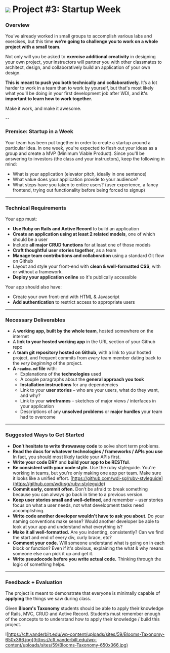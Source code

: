 # ![](https://ga-dash.s3.amazonaws.com/production/assets/logo-9f88ae6c9c3871690e33280fcf557f33.png) Project #3: Startup Week

### Overview

You’ve already worked in small groups to accomplish various labs and exercises, but this time **we’re going to challenge you to work on a whole project with a small team.**

Not only will you be asked to **exercise additional creativity** in designing your own project, your instructors will partner you with other classmates to architect, design, and collaboratively build an application of your own design.

**This is meant to push you both technically and collaboratively.** It’s a lot harder to work in a team than to work by yourself, but that's most likely what you'll be doing in your first development job after WDI, and **it's important to learn how to work together.**

Make it work, and make it awesome.

--

### Premise: Startup in a Week

Your team has been put together in order to create a startup around a particular idea. In one week, you're expected to flesh out your ideas as a group and create a MVP (Minimum Viable Product). Since you'll be answering to investors (the class and your instructors), keep the following in mind:

- What is your application (elevator pitch, ideally in one sentence)
- What value does your application provide to your audience?
- What steps have you taken to entice users? (user experience, a fancy frontend, trying out functionality before being forced to signup)

---

### Technical Requirements

Your app must:

- **Use Ruby on Rails and Active Record** to build an application
- **Create an application using at least 2 related models**, one of which should be a user
- Include **all major CRUD functions** for at least one of those models
- **Craft thoughtful user stories together**, as a team
- **Manage team contributions and collaboration** using a standard Git flow on Github
- Layout and style your front-end with **clean & well-formatted CSS**, with or without a framework.
- **Deploy your application online** so it's publically accessible

Your app should also have:

- Create your own front-end with HTML & Javascript
- **Add authentication** to restrict access to appropriate users

---

### Necessary Deliverables

- A **working app, built by the whole team**, hosted somewhere on the internet
- A **link to your hosted working app** in the URL section of your Github repo
- A **team git repository hosted on Github**, with a link to your hosted project, and frequent commits from _every_ team member dating back to the _very beginning_ of the project.
- **A `readme.md` file** with:
  - Explanations of the **technologies** used
  - A couple paragraphs about the **general approach you took**
  - **Installation instructions** for any dependencies
  - Link to your **user stories** – who are your users, what do they want, and why?
  - Link to your **wireframes** – sketches of major views / interfaces in your application
  - Descriptions of any **unsolved problems** or **major hurdles** your team had to overcome

---

### Suggested Ways to Get Started

- **Don’t hesitate to write throwaway code** to solve short term problems.
- **Read the docs for whatever technologies / frameworks / APIs you use** In fact, you should most likely tackle your APIs first.
- **Write your code DRY** and **build your app to be RESTful**.
- **Be consistent with your code style.** Use the ruby styleguide. You're working in teams, but you're only making one app per team. Make sure it looks like a unified effort.
  [https://github.com/wdi-sg/ruby-styleguide](https://github.com/wdi-sg/ruby-styleguide)
- **Commit early, commit often.** Don’t be afraid to break something because you can always go back in time to a previous version.
- **Keep user stories small and well-defined**, and remember – user stories focus on what a user needs, not what development tasks need accomplishing.
- **Write code another developer wouldn't have to ask you about**. Do your naming conventions make sense? Would another developer be able to look at your app and understand what everything is?
- **Make it all well-formatted.** Are you indenting, consistently? Can we find the start and end of every div, curly brace, etc?
- **Comment your code.** Will someone understand what is going on in each block or function? Even if it's obvious, explaining the what & why means someone else can pick it up and get it.
- **Write pseudocode before you write actual code.** Thinking through the logic of something helps.

---

### Feedback + Evaluation

The project is meant to demonstrate that everyone is minimally capable of **applying** the things we saw during class.

Given **Bloom's Taxonomy** students should be able to apply their knowledge of Rails, MVC, CRUD and Active Record. Students must remember enough of the concepts to to understand how to apply their knowledge / build this project.

![https://cft.vanderbilt.edu/wp-content/uploads/sites/59/Blooms-Taxonomy-650x366.jpg](https://cft.vanderbilt.edu/wp-content/uploads/sites/59/Blooms-Taxonomy-650x366.jpg)
